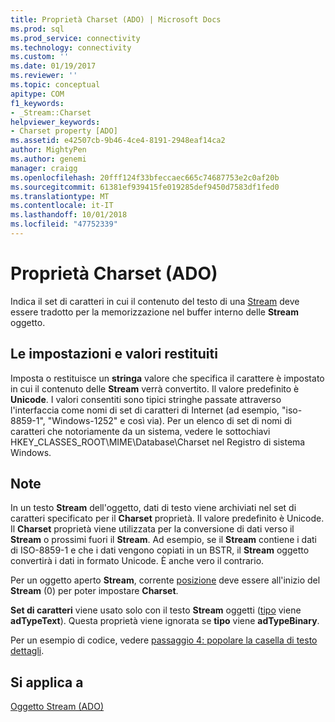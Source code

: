 ```yaml
---
title: Proprietà Charset (ADO) | Microsoft Docs
ms.prod: sql
ms.prod_service: connectivity
ms.technology: connectivity
ms.custom: ''
ms.date: 01/19/2017
ms.reviewer: ''
ms.topic: conceptual
apitype: COM
f1_keywords:
- _Stream::Charset
helpviewer_keywords:
- Charset property [ADO]
ms.assetid: e42507cb-9b46-4ce4-8191-2948eaf14ca2
author: MightyPen
ms.author: genemi
manager: craigg
ms.openlocfilehash: 20fff124f33bfeccaec665c74687753e2c0af20b
ms.sourcegitcommit: 61381ef939415fe019285def9450d7583df1fed0
ms.translationtype: MT
ms.contentlocale: it-IT
ms.lasthandoff: 10/01/2018
ms.locfileid: "47752339"
---
```

# <a name="charset-property-ado"></a>Proprietà Charset (ADO)
Indica il set di caratteri in cui il contenuto del testo di una [Stream](../../../ado/reference/ado-api/stream-object-ado.md) deve essere tradotto per la memorizzazione nel buffer interno delle **Stream** oggetto.  
  
## <a name="settings-and-return-values"></a>Le impostazioni e valori restituiti  
 Imposta o restituisce un **stringa** valore che specifica il carattere è impostato in cui il contenuto delle **Stream** verrà convertito. Il valore predefinito è **Unicode**. I valori consentiti sono tipici stringhe passate attraverso l'interfaccia come nomi di set di caratteri di Internet (ad esempio, "iso-8859-1", "Windows-1252" e così via). Per un elenco di set di nomi di caratteri che notoriamente da un sistema, vedere le sottochiavi HKEY_CLASSES_ROOT\MIME\Database\Charset nel Registro di sistema Windows.  
  
## <a name="remarks"></a>Note  
 In un testo **Stream** dell'oggetto, dati di testo viene archiviati nel set di caratteri specificato per il **Charset** proprietà. Il valore predefinito è Unicode. Il **Charset** proprietà viene utilizzata per la conversione di dati verso il **Stream** o prossimi fuori il **Stream**. Ad esempio, se il **Stream** contiene i dati di ISO-8859-1 e che i dati vengono copiati in un BSTR, il **Stream** oggetto convertirà i dati in formato Unicode. È anche vero il contrario.  
  
 Per un oggetto aperto **Stream**, corrente [posizione](../../../ado/reference/ado-api/position-property-ado.md) deve essere all'inizio del **Stream** (0) per poter impostare **Charset**.  
  
 **Set di caratteri** viene usato solo con il testo **Stream** oggetti ([tipo](../../../ado/reference/ado-api/type-property-ado-stream.md) viene **adTypeText**). Questa proprietà viene ignorata se **tipo** viene **adTypeBinary**.  
  
 Per un esempio di codice, vedere [passaggio 4: popolare la casella di testo dettagli](../../../ado/guide/data/step-4-populate-the-details-text-box.md).  
  
## <a name="applies-to"></a>Si applica a  
 [Oggetto Stream (ADO)](../../../ado/reference/ado-api/stream-object-ado.md)

